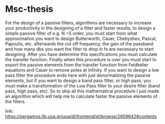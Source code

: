 # Msc-thesis
For the design of a passive filters, algorithms are necessary to increase your productivity in the designing of a filter and faster results, to design a simple passive filter of e.g. N =5 order, you must start from what approximation you want to design Butterworth, Cauer, Chebyshev, Pascal, Papoulis, etc. afterwards the cut off frequency, the gain of the passband and how many dbs you want the filter to drop in fs are necessary to start designing. After you have determine this specifications you must calculate the transfer function.
Finally when this procedure is over you must start to export the passive elements from the transfer function from  Feldkeller equations and Cauer to remove poles at infinity. If you want to design a low pass filter the procedure ends here with just denormalizing the passive elements, but if you want to design a band pass filter, or high pass, you must make a transformation of the Low Pass filter to your desire filter (band pass, high pass, etc). So to skip all this mathematical procedure I just made an algorithm which will help me to calculate faster the passive elements of the filters.

link: https://pergamos.lib.uoa.gr/uoa/dl/frontend/el/browse/2659642#contents
